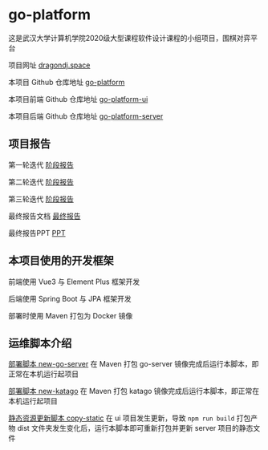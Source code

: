 # go-platform

这是武汉大学计算机学院2020级大型课程软件设计课程的小组项目，围棋对弈平台

项目网址 [dragondj.space](https://dragondj.space)

本项目 Github 仓库地址 [go-platform](https://github.com/Liu-Steve/go-platform)

本项目前端 Github 仓库地址 [go-platform-ui](https://github.com/Liu-Steve/go-platform-ui)

本项目后端 Github 仓库地址 [go-platform-server](https://github.com/Liu-Steve/go-platform-server)

## 项目报告

第一轮迭代 [阶段报告](./阶段报告1.md)

第二轮迭代 [阶段报告](./阶段报告2.md)

第三轮迭代 [阶段报告](./阶段报告3.md)

最终报告文档 [最终报告](./武汉大学计算机学院课程设计报告-围棋平台-v0.3.doc)

最终报告PPT [PPT](./围棋平台-最终汇报.pptx)

## 本项目使用的开发框架

前端使用 Vue3 与 Element Plus 框架开发

后端使用 Spring Boot 与 JPA 框架开发

部署时使用 Maven 打包为 Docker 镜像

## 运维脚本介绍

[部署脚本 new-go-server](./script/new-go-server.py) 在 Maven 打包 go-server 镜像完成后运行本脚本，即正常在本机运行起项目

[部署脚本 new-katago](./script/new-katago.py) 在 Maven 打包 katago 镜像完成后运行本脚本，即正常在本机运行起项目

[静态资源更新脚本 copy-static](./script/copy-static.py) 在 ui
项目发生更新，导致 `npm run build` 打包产物 dist 文件夹发生变化后，运行本脚本即可重新打包并更新 server 项目的静态文件
